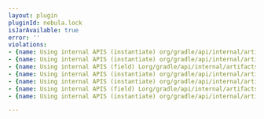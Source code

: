 ```yaml
---
layout: plugin
pluginId: nebula.lock
isJarAvailable: true
error: ''
violations:
- {name: Using internal APIS (instantiate) org/gradle/api/internal/artifacts/DefaultModuleIdentifier}
- {name: Using internal APIS (instantiate) org/gradle/api/internal/artifacts/ivyservice/ivyresolve/strategy/DefaultVersionComparator}
- {name: Using internal APIS (field) Lorg/gradle/api/internal/artifacts/DefaultModuleIdentifier;}
- {name: Using internal APIS (instantiate) org/gradle/api/internal/artifacts/ivyservice/ivyresolve/strategy/DefaultVersionComparator}
- {name: Using internal APIS (instantiate) org/gradle/api/internal/artifacts/DefaultModuleIdentifier}
- {name: Using internal APIS (field) Lorg/gradle/api/internal/artifacts/DefaultModuleVersionIdentifier;}
- {name: Using internal APIS (instantiate) org/gradle/api/internal/artifacts/DefaultModuleVersionIdentifier}

---
```

